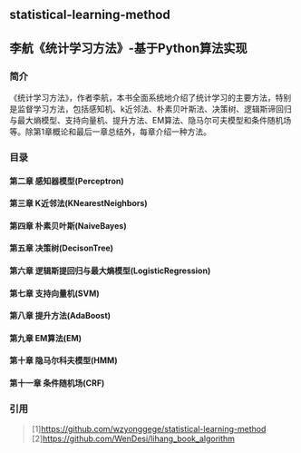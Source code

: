 ## statistical-learning-method
## 李航《统计学习方法》-基于Python算法实现
### 简介
《统计学习方法》，作者李航，本书全面系统地介绍了统计学习的主要方法，特别是监督学习方法，包括感知机、k近邻法、朴素贝叶斯法、决策树、逻辑斯谛回归与最大熵模型、支持向量机、提升方法、EM算法、隐马尔可夫模型和条件随机场等。除第1章概论和最后一章总结外，每章介绍一种方法。

### 目录
#### 第二章 感知器模型(Perceptron)
#### 第三章 K近邻法(KNearestNeighbors)
#### 第四章 朴素贝叶斯(NaiveBayes)
#### 第五章 决策树(DecisonTree)
#### 第六章 逻辑斯提回归与最大熵模型(LogisticRegression)
#### 第七章 支持向量机(SVM)
#### 第八章 提升方法(AdaBoost)
#### 第九章 EM算法(EM)
#### 第十章 隐马尔科夫模型(HMM)
#### 第十一章 条件随机场(CRF)

### 引用
>[1]https://github.com/wzyonggege/statistical-learning-method
[2]https://github.com/WenDesi/lihang_book_algorithm
